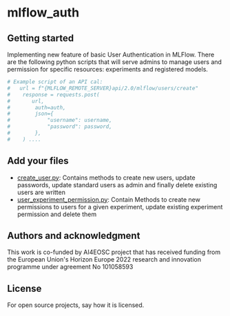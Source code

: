 # mlflow_auth



## Getting started

Implementing new feature of basic User Authentication in MLFlow.
There are the following python scripts that will serve admins to manage users and permission for specific resources: experiments and registered models.

```python
# Example script of an API cal:
#   url = f"{MLFLOW_REMOTE_SERVER}api/2.0/mlflow/users/create"
#    response = requests.post(
#       url,
#        auth=auth,
#        json={
#            "username": username,
#            "password": password,
#        },
#    ) ....


```
## Add your files
* [create_user.py](https://git.scc.kit.edu/m-team/ai/mlflow_auth/-/blob/main/create_user.py): 
Contains methods to create new users, update passwords, update standard users as admin and finally delete existing users are written
* [user_experiment_permission.py](https://git.scc.kit.edu/m-team/ai/mlflow_auth/-/blob/main/user_experiment_permission.py): Contain Methods to create new permissions to users for a given experiment, update existing experiment permission and delete them



## Authors and acknowledgment
This work is co-funded by AI4EOSC project that has received funding from the European Union's Horizon Europe 2022 research and innovation programme under agreement No 101058593

## License
For open source projects, say how it is licensed.
